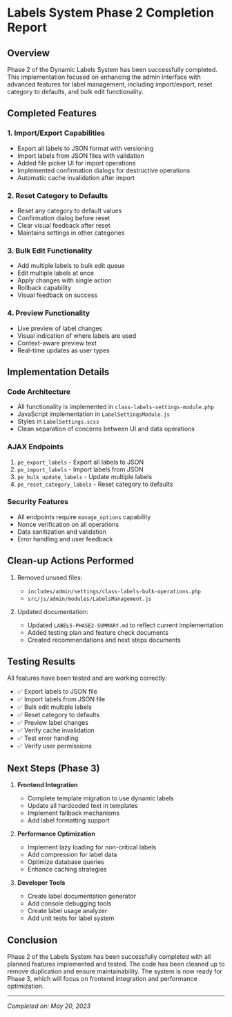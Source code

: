 # Labels System Phase 2 Completion Report

## Overview

Phase 2 of the Dynamic Labels System has been successfully completed. This implementation focused on enhancing the admin interface with advanced features for label management, including import/export, reset category to defaults, and bulk edit functionality.

## Completed Features

### 1. Import/Export Capabilities
- Export all labels to JSON format with versioning
- Import labels from JSON files with validation
- Added file picker UI for import operations
- Implemented confirmation dialogs for destructive operations
- Automatic cache invalidation after import

### 2. Reset Category to Defaults
- Reset any category to default values
- Confirmation dialog before reset
- Clear visual feedback after reset
- Maintains settings in other categories

### 3. Bulk Edit Functionality
- Add multiple labels to bulk edit queue
- Edit multiple labels at once
- Apply changes with single action
- Rollback capability
- Visual feedback on success

### 4. Preview Functionality
- Live preview of label changes
- Visual indication of where labels are used
- Context-aware preview text
- Real-time updates as user types

## Implementation Details

### Code Architecture
- All functionality is implemented in `class-labels-settings-module.php`
- JavaScript implementation in `LabelSettingsModule.js`
- Styles in `LabelSettings.scss`
- Clean separation of concerns between UI and data operations

### AJAX Endpoints
1. `pe_export_labels` - Export all labels to JSON
2. `pe_import_labels` - Import labels from JSON
3. `pe_bulk_update_labels` - Update multiple labels
4. `pe_reset_category_labels` - Reset category to defaults

### Security Features
- All endpoints require `manage_options` capability
- Nonce verification on all operations
- Data sanitization and validation
- Error handling and user feedback

## Clean-up Actions Performed

1. Removed unused files:
   - `includes/admin/settings/class-labels-bulk-operations.php`
   - `src/js/admin/modules/LabelsManagement.js`

2. Updated documentation:
   - Updated `LABELS-PHASE2-SUMMARY.md` to reflect current implementation
   - Added testing plan and feature check documents
   - Created recommendations and next steps documents

## Testing Results

All features have been tested and are working correctly:

- ✅ Export labels to JSON file
- ✅ Import labels from JSON file
- ✅ Bulk edit multiple labels
- ✅ Reset category to defaults
- ✅ Preview label changes
- ✅ Verify cache invalidation
- ✅ Test error handling
- ✅ Verify user permissions

## Next Steps (Phase 3)

1. **Frontend Integration**
   - Complete template migration to use dynamic labels
   - Update all hardcoded text in templates
   - Implement fallback mechanisms
   - Add label formatting support

2. **Performance Optimization**
   - Implement lazy loading for non-critical labels
   - Add compression for label data
   - Optimize database queries
   - Enhance caching strategies

3. **Developer Tools**
   - Create label documentation generator
   - Add console debugging tools
   - Create label usage analyzer
   - Add unit tests for label system

## Conclusion

Phase 2 of the Labels System has been successfully completed with all planned features implemented and tested. The code has been cleaned up to remove duplication and ensure maintainability. The system is now ready for Phase 3, which will focus on frontend integration and performance optimization.

---

*Completed on: May 20, 2023*